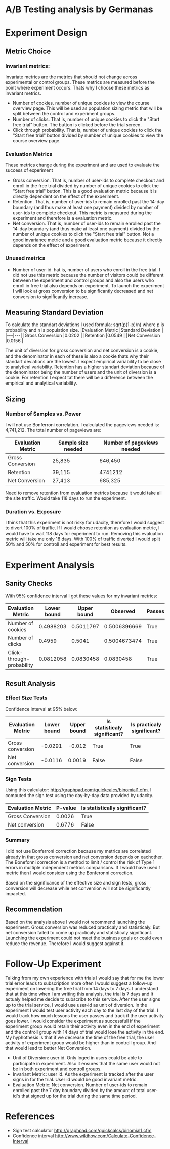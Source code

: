 # A/B Testing analysis by Germanas

# Experiment Design
## Metric Choice
### Invariant metrics:
Invariate metrics are the metrics that should not change across experimental or control groups. These metrics are measured before the point where experiment occurs. Thats why I choose these metrics as invariant metrics.
* Number of cookies. number of unique cookies to view the course overview page.  This will be used as population sizing metric that will be split between the control and experiment groups.
* Number of clicks. That is, number of unique cookies to click the "Start free trial" button. The button is clicked before the trial screen.
* Click through probability. That is, number of unique cookies to click the "Start free trial" button divided by number of unique cookies to view the course overview page. 
### Evaluation Metrics
These metrics change during the experiment and are used to evaluate the success of experiment
* Gross conversion. That is, number of user-ids to complete checkout and enroll in the free trial divided by number of unique cookies to click the "Start free trial" button. This is a good evaluation metric because it is directly dependent on the effect of the experiment.
* Retention. That is, number of user-ids to remain enrolled past the 14-day boundary (and thus make at least one payment) divided by number of user-ids to complete checkout. This metric is measured during the experiment and therefore is a evaluation metric.
* Net conversion. That is, number of user-ids to remain enrolled past the 14-day boundary (and thus make at least one payment) divided by the number of unique cookies to click the "Start free trial" button. Not a good invariance metric and a good evaluation metric because it directly depends on the effect of experiment.
### Unused metrics
* Number of user-id. hat is, number of users who enroll in the free trial. I did not use this metric because the number of visitors could be different between the experiment and control groups and also the users who enroll in free trial also depends on experiment.
To launch the experiment I will look at gross conversion to be significantly decreased and net conversion to significantly increase.
## Measuring Standard Deviation
To calculate the standart deviations I used formula: sqrt(p(1-p)/n) where p is probability and n is population size.
|Evaluation Metric   |Standard Deviation   |
|---|---|
|Gross Conversion   |0.0202   |
|Retention   |0.0549   |
|Net Conversion	   |0.0156   |

The unit of diversion for gross conversion and net conversion is a cookie, and the denominator in each of these is also a cookie thats why their standart deviations are the lowest. I expect empirical variability to be close to analytical variability. Retention has a higher standart deviation because of the denominator being the number of users and the unit of diversion is a cookie. For retention I expect tat there will be a difference between the empirical and analytical variability.

## Sizing
### Number of Samples vs. Power
I will not use Bonferroni correlation. I calculated the pageviews needed is: 4,741,212. The total number of pageviews are: 

|Evaluation Metric   |Sample size needed   | Number of pageviews needed|
|---|---|---|
|Gross Conversion   |25,835   | 646,450|
|Retention   |39,115   |  4741212|
|Net Conversion	   |27,413  |   685,325|

Need to remove retention from evaluation metrics because it would take all the site traffic. Would take 118 days to run the experiment.
### Duration vs. Exposure
I think that this experiment is not risky for udacity, therefore I would suggest to divert 100% of traffic. If I would choose retention as evaluation metric, I would have to wait 118 days for experiment to run. Removing this evaluation metric will take me only 18 days. With 100% of traffic diverted I would split 50% and 50% for controll and experiment for best results. 
# Experiment Analysis
## Sanity Checks
With  95% confidence interval I got these values for my invariant metrics:

|Evaluation Metric   |Lower bound   | Upper bound| Observed| Passes |
|---|---|---|---|---|
|Number of cookies   |0.4988203   | 0.5011797| 0.5006396669| True|
|Number of clicks   |0.4959| 0.5041| 0.5004673474| True |
|Click-through-probability	   |0.0812058   |0.0830458| 0.0830458| True |

## Result Analysis
### Effect Size Tests
Confidence interval at 95% below:

|Evaluation Metric   |Lower bound   | Upper bound| Is statisticaly significant? | Is practicaly significant? |
|---|---|---|---|---|
|Gross conversion   |-0.0291   | -0.012| True| True|
|Net conversion   |-0.0116| 0.0019| False| False |

### Sign Tests
Using this calculator: http://graphpad.com/quickcalcs/binomial1.cfm. I computed the sign test using the day-by-day data provided by udacity.

|Evaluation Metric   |P-value   | Is statistically significant? |
|---|---|---|
|Gross Conversion   |0.0026   | True|
|Net conversion   |0.6776   | False|

### Summary
I did not use Bonferroni correction because my metrics are correlated already in that gross conversion and net conversion depends on eachother. The Bonefonni correction is a method to limit / control the risk of Type 1 errors in multiple independent metrics comparisons. If I would have used 1 metric then I would consider using the Bonferonni correction. 

Based on the significance of the effective size and sign tests, gross conversion will decrease while net conversion will not be significantly impacted.
## Recommendation
Based on the analysis above I would not recommend launching the experiment. Gross conversion was reduced practicaly and statisticaly. But net conversion failed to come up practicaly and statisticaly significant. Launching the experiment could not meet the business goals or could even reduce the revenue. Therefore I would suggest against it.
# Follow-Up Experiment
Talking from my own experience with trials I would say that for me the lower trial error leads to subscription more often I would suggest a follow-up experiment on lowering the free trial from 14 days to 7 days. I understand that at this time when I am writing this analysis, the trial is 7 days and It actualy helped me decide to subscribe to this service. After the user signs up to the trial service, I would use user-id as unit of diversion. In the experiment I would test user activity each day to the last day of the trial. I would track how much lessons the user passes and track if the user activity goes lower. I would consider the experiment as successfull if the experiment group would retain their activity even in the end of experiment and the controll group with 14 days of trial would lose the activity in the end.
My hyphothesis is that if we decrease the time of the free trial, the user activity of experiment group would be higher than in controll group. And that would lead to better Net Conversion.

* Unit of Diversion: user id. Only loged in users could be able to participate in experiment. Also it ensures that the same user would not be in both experiment and controll groups.
* Invariant Metric: user id. As the experiment is tracked after the user signs in for the trial. User id would be good invariant metric.
* Evaluation Metric: Net conversion. Number of user-ids to remain enrolled past the 7 day boundary divided by the amount of total user-id's that signed up for the trial during the same time period.

# References
* Sign test calculator http://graphpad.com/quickcalcs/binomial1.cfm
* Confidence interval http://www.wikihow.com/Calculate-Confidence-Interval



